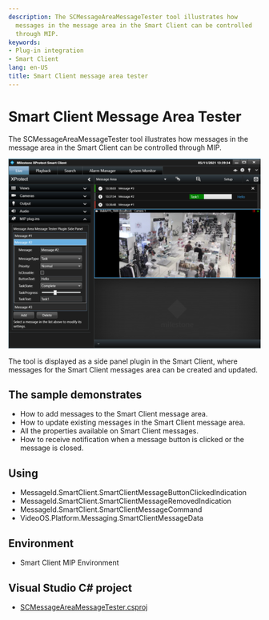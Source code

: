 ```yaml
---
description: The SCMessageAreaMessageTester tool illustrates how
  messages in the message area in the Smart Client can be controlled
  through MIP.
keywords:
- Plug-in integration
- Smart Client
lang: en-US
title: Smart Client message area tester
---
```


# Smart Client Message Area Tester

The SCMessageAreaMessageTester tool illustrates how messages in the
message area in the Smart Client can be controlled through MIP.

![](SCMessageAreaMessageTester1.png)

The tool is displayed as a side panel plugin in the Smart Client, where
messages for the Smart Client messages area can be created and updated.

## The sample demonstrates

-   How to add messages to the Smart Client message area.
-   How to update existing messages in the Smart Client message area.
-   All the properties available on Smart Client messages.
-   How to receive notification when a message button is clicked or the
    message is closed.

## Using

-   MessageId.SmartClient.SmartClientMessageButtonClickedIndication
-   MessageId.SmartClient.SmartClientMessageRemovedIndication
-   MessageId.SmartClient.SmartClientMessageCommand
-   VideoOS.Platform.Messaging.SmartClientMessageData

## Environment

-   Smart Client MIP Environment

## Visual Studio C\# project

-   [SCMessageAreaMessageTester.csproj](javascript:openLink('..\\\\PluginSamples\\\\SCMessageAreaMessageTester\\\\SCMessageAreaMessageTester.csproj');)
